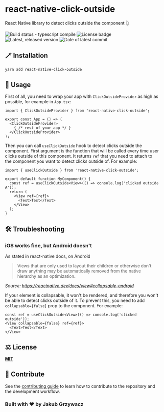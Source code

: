# react-native-click-outside

React Native library to detect clicks outside the component 👆


![Build status - typescript compile](https://img.shields.io/github/actions/workflow/status/jakex7/react-native-click-outside/ci.yml?branch=main)
![License badge](https://img.shields.io/npm/l/react-native-click-outside)
![Latest, released version](https://img.shields.io/github/v/release/jakex7/react-native-click-outside)
![Date of latest commit](https://img.shields.io/github/last-commit/jakex7/react-native-click-outside)


## 🪄 Installation

```sh
yarn add react-native-click-outside
```

## 📖 Usage

First of all, you need to wrap your app with `ClickOutsideProvider` as high as possible, for example in `App.tsx`:

```tsx
import { ClickOutsideProvider } from 'react-native-click-outside';

export const App = () => (
  <ClickOutsideProvider>
    { /* rest of your app */ }
  </ClickOutsideProvider>
);
```

Then you can call `useClickOutside` hook to detect clicks outside the component. First argument is the function that will be called every time user clicks outside of this component. It returns `ref` that you need to attach to the component you want to detect clicks outside of. For example:

```tsx
import { useClickOutside } from 'react-native-click-outside';

export default function MyComponent() {
  const ref = useClickOutside<View>(() => console.log('clicked outside A'));
  return (
    <View ref={ref}>
      <Text>Test</Text>
    </View>
  );
}
```

## 🛠️ Troubleshooting

### iOS works fine, but Android doesn't
As stated in react-native docs, on Android

> Views that are only used to layout their children or otherwise don't draw anything may be automatically removed from the native hierarchy as an optimization.

_Source: https://reactnative.dev/docs/view#collapsable-android_

If your element is collapsable, it won't be rendered, and therefore you won't be able to detect clicks outside of it.
To prevent this, you need to add `collapsable={false}` prop to the component. For example:

```tsx
const ref = useClickOutside<View>(() => console.log('clicked outside'));
<View collapsable={false} ref={ref}>
  <Text>Test</Text>
</View>
```

## ⚖️ License

**[MIT](/LICENSE)**

## 📝 Contribute

See the [contributing guide](CONTRIBUTING.md) to learn how to contribute to the repository and the development workflow.


### Built with ♥️ by Jakub Grzywacz
